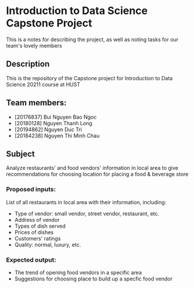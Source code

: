 # Introduction to Data Science Capstone Project

This is a notes for describing the project, as well as noting tasks for our team's lovely members

## Description
This is the repository of the Capstone project for Introduction to Data Science 20211 course at HUST

## Team members:
- [20176837] Bui Nguyen Bao Ngoc
- [20180128] Nguyen Thanh Long
- [20194862] Nguyen Duc Tri
- [20184238] Nguyen Thi Minh Chau

## Subject
Analyze restaurants' and food vendors' information in local area to give recommendations for choosing location for placing a food & beverage store

### Proposed inputs:
List of all restaurants in local area with their information, including:
- Type of vendor: small vendor, street vendor, restaurant, etc.
- Address of vendor
- Types of dish served
- Prices of dishes
- Customers' ratings
- Quality: normal, luxury, etc.

### Expected output:
- The trend of opening food vendors in a specific area
- Suggestions for choosing place to build up a specfic food vendor

